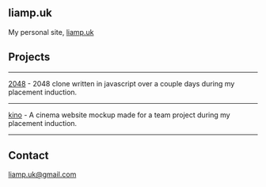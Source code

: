 ## liamp.uk

My personal site, [liamp.uk](http://liamp.uk)

## Projects

***

[2048](http://liamp.uk/2048) - 2048 clone written in javascript over a couple days during my placement induction.

***

[kino](http://liamp.uk/kino) - A cinema website mockup made for a team project during my placement induction.

***

## Contact

liamp.uk@gmail.com
